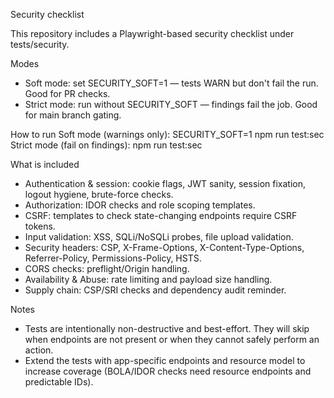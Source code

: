 Security checklist

This repository includes a Playwright-based security checklist under tests/security.

Modes
- Soft mode: set SECURITY_SOFT=1 — tests WARN but don't fail the run. Good for PR checks.
- Strict mode: run without SECURITY_SOFT — findings fail the job. Good for main branch gating.

How to run
Soft mode (warnings only): SECURITY_SOFT=1 npm run test:sec
Strict mode (fail on findings): npm run test:sec

What is included
- Authentication & session: cookie flags, JWT sanity, session fixation, logout hygiene, brute-force checks.
- Authorization: IDOR checks and role scoping templates.
- CSRF: templates to check state-changing endpoints require CSRF tokens.
- Input validation: XSS, SQLi/NoSQLi probes, file upload validation.
- Security headers: CSP, X-Frame-Options, X-Content-Type-Options, Referrer-Policy, Permissions-Policy, HSTS.
- CORS checks: preflight/Origin handling.
- Availability & Abuse: rate limiting and payload size handling.
- Supply chain: CSP/SRI checks and dependency audit reminder.

Notes
- Tests are intentionally non-destructive and best-effort. They will skip when endpoints are not present or when they cannot safely perform an action.
- Extend the tests with app-specific endpoints and resource model to increase coverage (BOLA/IDOR checks need resource endpoints and predictable IDs).
